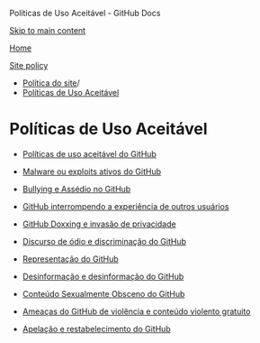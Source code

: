 Políticas de Uso Aceitável - GitHub Docs

[Skip to main content](#main-content)

[Home](/pt)

[Site policy](/pt/site-policy)

* [Política do site](/pt/site-policy)/
* [Políticas de Uso Aceitável](/pt/site-policy/acceptable-use-policies)

Políticas de Uso Aceitável
==========

* [Políticas de uso aceitável do GitHub](/pt/site-policy/acceptable-use-policies/github-acceptable-use-policies)

* [Malware ou exploits ativos do GitHub](/pt/site-policy/acceptable-use-policies/github-active-malware-or-exploits)

* [Bullying e Assédio no GitHub](/pt/site-policy/acceptable-use-policies/github-bullying-and-harassment)

* [GitHub interrompendo a experiência de outros usuários](/pt/site-policy/acceptable-use-policies/github-disrupting-the-experience-of-other-users)

* [GitHub Doxxing e invasão de privacidade](/pt/site-policy/acceptable-use-policies/github-doxxing-and-invasion-of-privacy)

* [Discurso de ódio e discriminação do GitHub](/pt/site-policy/acceptable-use-policies/github-hate-speech-and-discrimination)

* [Representação do GitHub](/pt/site-policy/acceptable-use-policies/github-impersonation)

* [Desinformação e desinformação do GitHub](/pt/site-policy/acceptable-use-policies/github-misinformation-and-disinformation)

* [Conteúdo Sexualmente Obsceno do GitHub](/pt/site-policy/acceptable-use-policies/github-sexually-obscene-content)

* [Ameaças do GitHub de violência e conteúdo violento gratuito](/pt/site-policy/acceptable-use-policies/github-threats-of-violence-and-gratuitously-violent-content)

* [Apelação e restabelecimento do GitHub](/pt/site-policy/acceptable-use-policies/github-appeal-and-reinstatement)
